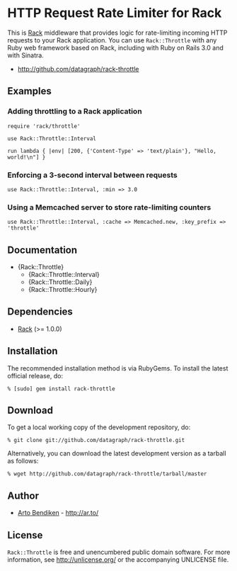 HTTP Request Rate Limiter for Rack
==================================

This is [Rack][] middleware that provides logic for rate-limiting incoming
HTTP requests to your Rack application. You can use `Rack::Throttle` with
any Ruby web framework based on Rack, including with Ruby on Rails 3.0 and
with Sinatra.

* <http://github.com/datagraph/rack-throttle>

Examples
--------

### Adding throttling to a Rack application

    require 'rack/throttle'

    use Rack::Throttle::Interval

    run lambda { |env| [200, {'Content-Type' => 'text/plain'}, "Hello, world!\n"] }

### Enforcing a 3-second interval between requests

    use Rack::Throttle::Interval, :min => 3.0

### Using a Memcached server to store rate-limiting counters

    use Rack::Throttle::Interval, :cache => Memcached.new, :key_prefix => 'throttle'

Documentation
-------------

* {Rack::Throttle}
  * {Rack::Throttle::Interval}
  * {Rack::Throttle::Daily}
  * {Rack::Throttle::Hourly}

Dependencies
------------

* [Rack](http://rubygems.org/gems/rack) (>= 1.0.0)

Installation
------------

The recommended installation method is via RubyGems. To install the latest
official release, do:

    % [sudo] gem install rack-throttle

Download
--------

To get a local working copy of the development repository, do:

    % git clone git://github.com/datagraph/rack-throttle.git

Alternatively, you can download the latest development version as a tarball
as follows:

    % wget http://github.com/datagraph/rack-throttle/tarball/master

Author
------

* [Arto Bendiken](mailto:arto.bendiken@gmail.com) - <http://ar.to/>

License
-------

`Rack::Throttle` is free and unencumbered public domain software. For more
information, see <http://unlicense.org/> or the accompanying UNLICENSE file.

[Rack]: http://rack.rubyforge.org/
